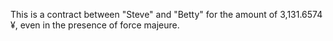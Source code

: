 This is a contract between "Steve" and "Betty" for the amount of 3,131.6574 ¥, even in the presence of force majeure.